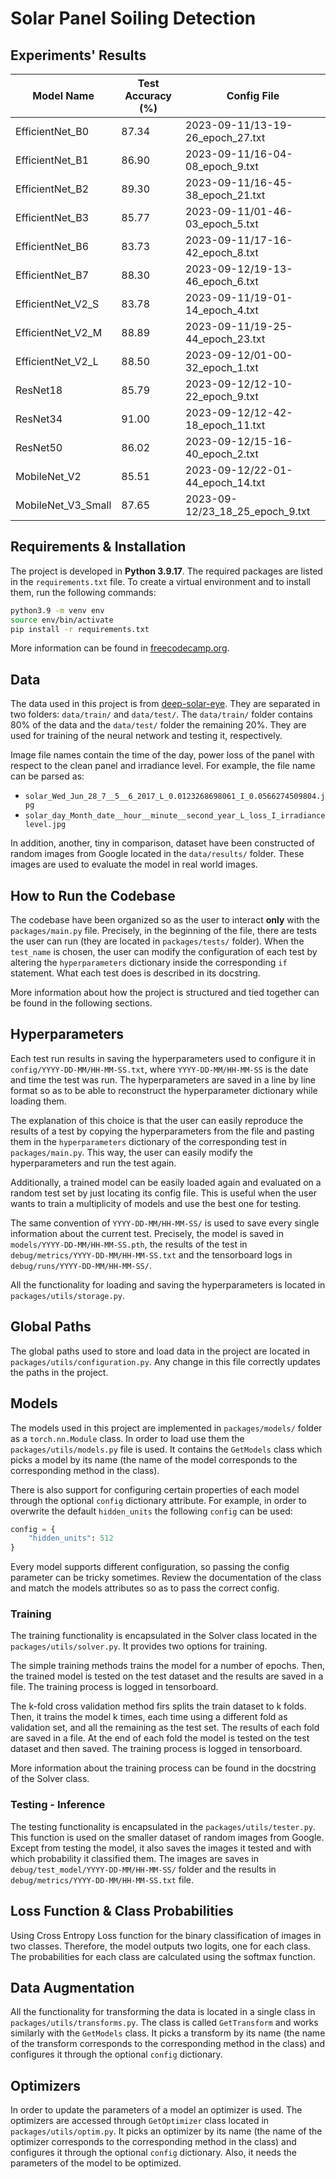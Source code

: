 # Solar Panel Soiling Detection

## Experiments' Results

| Model Name         | Test Accuracy (%) | Config File                      |
| ------------------ | ----------------- | -------------------------------- |
| EfficientNet_B0    | 87.34             | 2023-09-11/13-19-26_epoch_27.txt |
| EfficientNet_B1    | 86.90             | 2023-09-11/16-04-08_epoch_9.txt  |
| EfficientNet_B2    | 89.30             | 2023-09-11/16-45-38_epoch_21.txt |
| EfficientNet_B3    | 85.77             | 2023-09-11/01-46-03_epoch_5.txt  |
| EfficientNet_B6    | 83.73             | 2023-09-11/17-16-42_epoch_8.txt  |
| EfficientNet_B7    | 88.30             | 2023-09-12/19-13-46_epoch_6.txt  |
| EfficientNet_V2_S  | 83.78             | 2023-09-11/19-01-14_epoch_4.txt  |
| EfficientNet_V2_M  | 88.89             | 2023-09-11/19-25-44_epoch_23.txt |
| EfficientNet_V2_L  | 88.50             | 2023-09-12/01-00-32_epoch_1.txt  |
| ResNet18           | 85.79             | 2023-09-12/12-10-22_epoch_9.txt  |
| ResNet34           | 91.00             | 2023-09-12/12-42-18_epoch_11.txt |
| ResNet50           | 86.02             | 2023-09-12/15-16-40_epoch_2.txt  |
| MobileNet_V2       | 85.51             | 2023-09-12/22-01-44_epoch_14.txt |
| MobileNet_V3_Small | 87.65             | 2023-09-12/23_18_25_epoch_9.txt  |

## Requirements & Installation

The project is developed in **Python 3.9.17**. The required packages are listed in the `requirements.txt` file. To create a virtual environment and to install them, run the following commands:

```bash
python3.9 -m venv env
source env/bin/activate
pip install -r requirements.txt
```

More information can be found in [freecodecamp.org](https://www.freecodecamp.org/news/how-to-setup-virtual-environments-in-python/).

## Data

The data used in this project is from [deep-solar-eye](https://deep-solar-eye.github.io). They are separated in two folders: `data/train/` and `data/test/`. The `data/train/` folder contains 80% of the data and the `data/test/` folder the remaining 20%. They are used for training of the neural network and testing it, respectively.

Image file names contain the time of the day, power loss of the panel with respect to the clean panel and irradiance level. For example, the file name can be parsed as:

- `solar_Wed_Jun_28_7__5__6_2017_L_0.0123268698061_I_0.0566274509804.jpg`
- `solar_day_Month_date__hour__minute__second_year_L_loss_I_irradiancelevel.jpg`

In addition, another, tiny in comparison, dataset have been constructed of random images from Google located in the `data/results/` folder. These images are used to evaluate the model in real world images.

## How to Run the Codebase

The codebase have been organized so as the user to interact **only** with the `packages/main.py` file. Precisely, in the beginning of the file, there are tests the user can run (they are located in `packages/tests/` folder). When the `test_name` is chosen, the user can modify the configuration of each test by altering the `hyperparameters` dictionary inside the corresponding `if` statement. What each test does is described in its docstring.

More information about how the project is structured and tied together can be found in the following sections.

## Hyperparameters

Each test run results in saving the hyperparameters used to configure it in `config/YYYY-DD-MM/HH-MM-SS.txt`, where `YYYY-DD-MM/HH-MM-SS` is the date and time the test was run. The hyperparameters are saved in a line by line format so as to be able to reconstruct the hyperparameter dictionary while loading them.

The explanation of this choice is that the user can easily reproduce the results of a test by copying the hyperparameters from the file and pasting them in the `hyperparameters` dictionary of the corresponding test in `packages/main.py`. This way, the user can easily modify the hyperparameters and run the test again.

Additionally, a trained model can be easily loaded again and evaluated on a random test set by just locating its config file. This is useful when the user wants to train a multiplicity of models and use the best one for testing.

The same convention of `YYYY-DD-MM/HH-MM-SS/` is used to save every single information about the current test. Precisely, the model is saved in `models/YYYY-DD-MM/HH-MM-SS.pth`, the results of the test in `debug/metrics/YYYY-DD-MM/HH-MM-SS.txt` and the tensorboard logs in `debug/runs/YYYY-DD-MM/HH-MM-SS/`.

All the functionality for loading and saving the hyperparameters is located in `packages/utils/storage.py`.

## Global Paths

The global paths used to store and load data in the project are located in `packages/utils/configuration.py`. Any change in this file correctly updates the paths in the project.

## Models

The models used in this project are implemented in `packages/models/` folder as a `torch.nn.Module` class. In order to load use them the `packages/utils/models.py` file is used. It contains the `GetModels` class which picks a model by its name (the name of the model corresponds to the corresponding method in the class).

There is also support for configuring certain properties of each model through the optional `config` dictionary attribute. For example, in order to overwrite the default `hidden_units` the following `config` can be used:

```python
config = {
    "hidden_units": 512
}
```

Every model supports different configuration, so passing the config parameter can be tricky sometimes. Review the documentation of the class and match the models attributes so as to pass the correct config.

### Training

The training functionality is encapsulated in the Solver class located in the `packages/utils/solver.py`. It provides two options for training.

The simple training methods trains the model for a number of epochs. Then, the trained model is tested on the test dataset and the results are saved in a file. The training process is logged in tensorboard.

The k-fold cross validation method firs splits the train dataset to k folds. Then, it trains the model k times, each time using a different fold as validation set, and all the remaining as the test set. The results of each fold are saved in a file. At the end of each fold the model is tested on the test dataset and then saved. The training process is logged in tensorboard.

More information about the training process can be found in the docstring of the Solver class.

### Testing - Inference

The testing functionality is encapsulated in the `packages/utils/tester.py`. This function is used on the smaller dataset of random images from Google. Except from testing the model, it also saves the images it tested and with which probability it classified them. The images are saves in `debug/test_model/YYYY-DD-MM/HH-MM-SS/` folder and the results in `debug/metrics/YYYY-DD-MM/HH-MM-SS.txt` file.

## Loss Function & Class Probabilities

Using Cross Entropy Loss function for the binary classification of images in two classes. Therefore, the
model outputs two logits, one for each class. The probabilities for each class are calculated using the
softmax function.

## Data Augmentation

All the functionality for transforming the data is located in a single class in `packages/utils/transforms.py`. The class is called `GetTransform` and works similarly with the `GetModels` class. It picks a transform by its name (the name of the transform corresponds to the corresponding method in the class) and configures it through the optional `config` dictionary.

## Optimizers

In order to update the parameters of a model an optimizer is used. The optimizers are accessed through `GetOptimizer` class located in `packages/utils/optim.py`. It picks an optimizer by its name (the name of the optimizer corresponds to the corresponding method in the class) and configures it through the optional `config` dictionary. Also, it needs the parameters of the model to be optimized.
